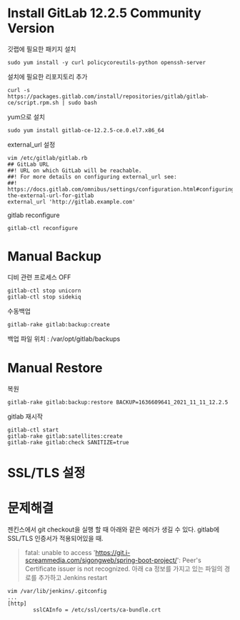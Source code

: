 # Install GitLab 12.2.5 Community Version
깃랩에 필요한 패키지 설치
```
sudo yum install -y curl policycoreutils-python openssh-server
```

설치에 필요한 리포지토리 추가
```
curl -s https://packages.gitlab.com/install/repositories/gitlab/gitlab-ce/script.rpm.sh | sudo bash
```

yum으로 설치
```
sudo yum install gitlab-ce-12.2.5-ce.0.el7.x86_64
```

external_url 설정
```
vim /etc/gitlab/gitlab.rb
## GitLab URL
##! URL on which GitLab will be reachable.
##! For more details on configuring external_url see:
##! https://docs.gitlab.com/omnibus/settings/configuration.html#configuring-the-external-url-for-gitlab
external_url 'http://gitlab.example.com'
```

gitlab reconfigure
```
gitlab-ctl reconfigure
```

# Manual Backup
디비 관련 프로세스 OFF
```
gitlab-ctl stop unicorn
gitlab-ctl stop sidekiq
```
수동백업
```
gitlab-rake gitlab:backup:create
```
백업 파일 위치 : /var/opt/gitlab/backups

# Manual Restore
복원
```
gitlab-rake gitlab:backup:restore BACKUP=1636609641_2021_11_11_12.2.5
```
gitlab 재시작
```
gitlab-ctl start
gitlab-rake gitlab:satellites:create
gitlab-rake gitlab:check SANITIZE=true
```

# SSL/TLS 설정


# 문제해결
젠킨스에서 git checkout을 실행 할 때  아래와 같은 에러가 생길 수 있다. gitlab에 SSL/TLS 인증서가 적용되어있을 때.
> fatal: unable to access 'https://git.i-screammedia.com/sigongweb/spring-boot-project/': Peer's Certificate issuer is not recognized.
아래 ca 정보를 가지고 있는 파일의 경로를 추가하고 Jenkins restart
```
vim /var/lib/jenkins/.gitconfig
...
[http]
        sslCAInfo = /etc/ssl/certs/ca-bundle.crt
```